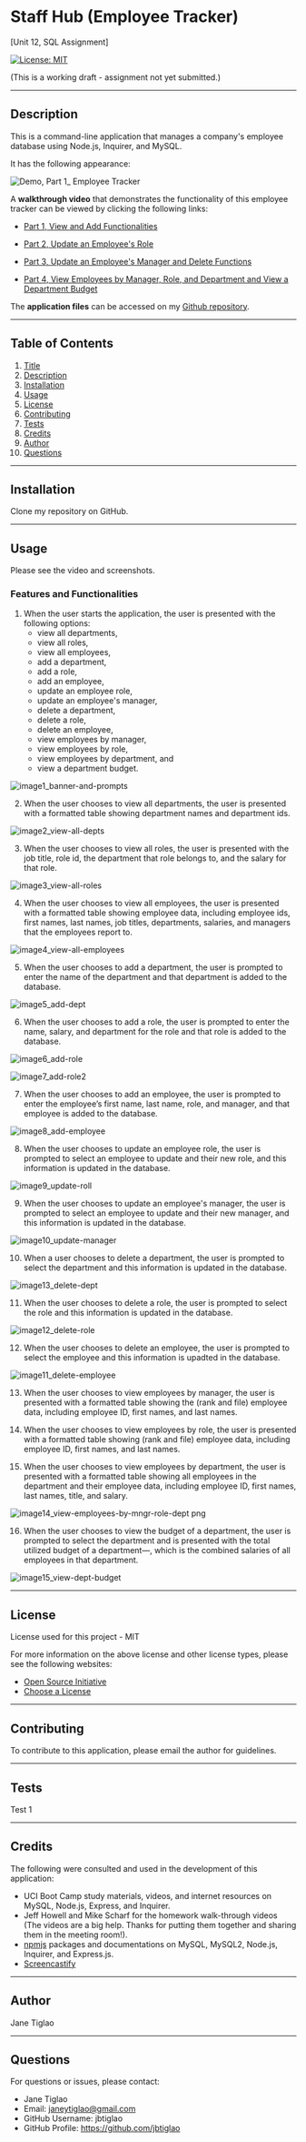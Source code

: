 # Staff Hub (Employee Tracker)
[Unit 12, SQL Assignment]

  [![License: MIT](https://img.shields.io/badge/License-MIT-yellow.svg)](https://opensource.org/licenses/MIT)

  (This is a working draft - assignment not yet submitted.)

  ---
  ## Description
  
 This is a command-line application that manages a company's employee database using Node.js, Inquirer, and MySQL.
 
 It has the following appearance:
 
 ![Demo, Part 1_ Employee Tracker](https://user-images.githubusercontent.com/94569484/168509534-d310a10d-30b9-4f3b-945c-016c0cfddb97.gif)


 A **walkthrough video** that demonstrates the functionality of this employee tracker can be viewed by clicking the following links:

 * [Part 1, View and Add Functionalities](https://drive.google.com/file/d/1XGdWUR5o0W7IQ5scTarA3xXjIai0W4f7/view)

 * [Part 2, Update an Employee's Role](https://drive.google.com/file/d/1BFbU6JDcSLQikF3hIydT3cs2QxQeHbnl/view)
 
 * [Part 3, Update an Employee's Manager and Delete Functions](https://drive.google.com/file/d/1qOxctsT7UeGaynuBZEZPNzgDqyn4IJ5D/view)
 
 * [Part 4, View Employees by Manager, Role, and Department and View a Department Budget](https://drive.google.com/file/d/1UppseuZeD2Z0sTc8QZIJ7TpGcD_jS_GF/view)

The **application files** can be accessed on my [Github repository](https://github.com/jbtiglao/staff-hub).


  ---
  ## Table of Contents
  1. [Title](#title)
  2. [Description](#description)
  3. [Installation](#installation)
  4. [Usage](#usage)
  5. [License](#license)
  6. [Contributing](#contributing)
  7. [Tests](#tests)
  8. [Credits](#credits)
  9. [Author](#author)
  10. [Questions](#questions)
  
  ---
  ## Installation
  Clone my repository on GitHub.

  
  ---
  ## Usage
  Please see the video and screenshots.

  ### Features and Functionalities
  
1. When the user starts the application, the user is presented with the following options:
    * view all departments,
    * view all roles,
    * view all employees,
    * add a department,
    * add a role,
    * add an employee, 
    * update an employee role,
    * update an employee's manager,
    * delete a department,
    * delete a role,
    * delete an employee,
    * view employees by manager,
    * view employees by role,
    * view employees by department, and
    * view a department budget.

![image1_banner-and-prompts](https://user-images.githubusercontent.com/94569484/168504033-7faa0f7d-1366-48bc-89c5-1ac583bddf4b.png)


2. When the user chooses to view all departments, the user is presented with a formatted table showing department names and department ids.

![image2_view-all-depts](https://user-images.githubusercontent.com/94569484/168504095-e1c65da9-b859-4210-bb8e-c0b1a908aff8.png)


3. When the user chooses to view all roles, the user is presented with the job title, role id, the department that role belongs to, and the salary for that role.


![image3_view-all-roles](https://user-images.githubusercontent.com/94569484/168504159-6e994598-81f6-4034-b07f-9cdbd04e8273.png)


4. When the user chooses to view all employees, the user is presented with a formatted table showing employee data, including employee ids, first names, last names, job titles, departments, salaries, and managers that the employees report to.

![image4_view-all-employees](https://user-images.githubusercontent.com/94569484/168504255-9bcc8fce-a8b9-4197-9c94-9563b39b0929.png)


5. When the user chooses to add a department, the user is prompted to enter the name of the department and that department is added to the database.

![image5_add-dept](https://user-images.githubusercontent.com/94569484/168505252-0f7454d4-b97c-4f8f-91b7-66d8574b294f.png)


6. When the user chooses to add a role, the user is prompted to enter the name, salary, and department for the role and that role is added to the database.

![image6_add-role](https://user-images.githubusercontent.com/94569484/168505312-1fdf2274-e7d9-424d-88cb-fbf5a024a8c5.png)

![image7_add-role2](https://user-images.githubusercontent.com/94569484/168505372-cabc8c31-4edd-4af9-b67a-6bf2eb45f889.png)


7. When the user chooses to add an employee, the user is prompted to enter the employee’s first name, last name, role, and manager, and that employee is added to the database.

![image8_add-employee](https://user-images.githubusercontent.com/94569484/168505177-77749d58-f6c0-4fa4-8a23-e6b6c6d74bb8.png)


8. When the user chooses to update an employee role, the user is prompted to select an employee to update and their new role, and this information is updated in the database. 

![image9_update-roll](https://user-images.githubusercontent.com/94569484/168505767-9ca8c15e-ad7a-4171-80a9-5c0e492d05d8.png)


9. When the user chooses to update an employee's manager, the user is prompted to select an employee to update and their new manager, and this information is updated in the database.

![image10_update-manager](https://user-images.githubusercontent.com/94569484/168505910-0e7d1b85-21ae-4785-a51f-c3f9f9d6a123.png)


10. When a user chooses to delete a department, the user is prompted to select the department and this information is updated in the database.

![image13_delete-dept](https://user-images.githubusercontent.com/94569484/168506673-0e31a7da-a48c-4aa2-8d7a-13f2539e0b58.png)


11. When the user chooses to delete a role, the user is prompted to select the role and this information is updated in the database.

![image12_delete-role](https://user-images.githubusercontent.com/94569484/168506287-816d73cc-ef65-45c5-874a-017306fe1286.png)


12. When the user chooses to delete an employee, the user is prompted to select the employee and this information is upadted in the database.

![image11_delete-employee](https://user-images.githubusercontent.com/94569484/168506135-dc391ae9-088b-4709-b6e8-1b45dcd98a45.png)


13. When the user chooses to view employees by manager, the user is presented with a formatted table showing the (rank and file) employee data, including employee ID, first names, and last names.

14. When the user chooses to view employees by role, the user is presented with a formatted table showing (rank and file) employee data, including employee ID, first names, and last names.

15. When the user chooses to view employees by department, the user is presented with a formatted table showing all employees in the department and their employee data, including employee ID, first names, last names, title, and salary.

![image14_view-employees-by-mngr-role-dept png](https://user-images.githubusercontent.com/94569484/168506841-82bec790-6439-4c54-9153-8097819cdb3a.png)

16. When the user chooses to view the budget of a department, the user is prompted to select the department and is presented with the total utilized budget of a department&mdash;, which is the combined salaries of all employees in that department.

![image15_view-dept-budget](https://user-images.githubusercontent.com/94569484/168507675-d55fc8d2-7cef-4f44-923f-3f362db2d23d.png)


  ---
  ## License
  License used for this project - MIT
  
  For more information on the above license and other license types, please see the following websites:  
  - [Open Source Initiative](https://opensource.org/licenses)
  - [Choose a License](https://choosealicense.com/)

  ---
  ## Contributing
  To contribute to this application, please email the author for guidelines.

  ---
  ## Tests
  Test 1

  ---
  ## Credits
  The following were consulted and used in the development of this application:

  * UCI Boot Camp study materials, videos, and internet resources on MySQL, Node.js, Express, and Inquirer.
  * Jeff Howell and Mike Scharf for the homework walk-through videos (The videos are a big help. Thanks for putting them together and sharing them in the meeting room!).
  * [npmjs](https://www.npmjs.com/) packages and documentations on MySQL, MySQL2, Node.js, Inquirer, and Express.js.
  * [Screencastify](https://www.screencastify.com/?gclid=Cj0KCQjwmuiTBhDoARIsAPiv6L86ZrfuA4fljlKNWMKXRVVi_qKME9cQVwPHjmFd-rb_OYqJlURxmx8aAuTSEALw_wcB)

  ---
  ## Author
  Jane Tiglao

  ---
  ## Questions
  For questions or issues, please contact: 
  - Jane Tiglao 
  - Email: janeytiglao@gmail.com
  - GitHub Username: jbtiglao
  - GitHub Profile: https://github.com/jbtiglao

